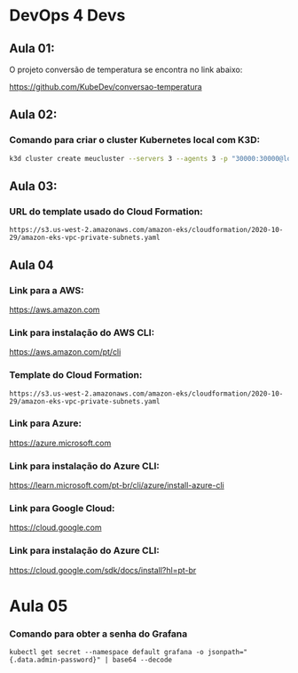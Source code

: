 # DevOps 4 Devs

## Aula 01:
O projeto conversão de temperatura se encontra no link abaixo:

https://github.com/KubeDev/conversao-temperatura

## Aula 02:

### Comando para criar o cluster Kubernetes local com K3D:

```bash
k3d cluster create meucluster --servers 3 --agents 3 -p "30000:30000@loadbalancer"
```

## Aula 03: 

### URL do template usado do Cloud Formation:
```
https://s3.us-west-2.amazonaws.com/amazon-eks/cloudformation/2020-10-29/amazon-eks-vpc-private-subnets.yaml
```

## Aula 04

### Link para a AWS:

https://aws.amazon.com

### Link para instalação do AWS CLI:

https://aws.amazon.com/pt/cli


### Template do Cloud Formation:
```
https://s3.us-west-2.amazonaws.com/amazon-eks/cloudformation/2020-10-29/amazon-eks-vpc-private-subnets.yaml
```

### Link para Azure:

https://azure.microsoft.com

### Link para instalação do Azure CLI:

https://learn.microsoft.com/pt-br/cli/azure/install-azure-cli

### Link para Google Cloud:

https://cloud.google.com

### Link para instalação do Azure CLI:

https://cloud.google.com/sdk/docs/install?hl=pt-br

# Aula 05 

### Comando para obter a senha do Grafana
```
kubectl get secret --namespace default grafana -o jsonpath="{.data.admin-password}" | base64 --decode
```
